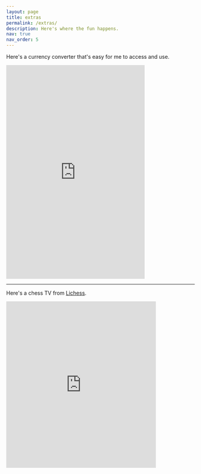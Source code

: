 ```yaml
---
layout: page
title: extras
permalink: /extras/
description: Here's where the fun happens.
nav: true
nav_order: 5
---
```


Here's a currency converter that's easy for me to access and use.

<div class="container">
    <div class="row justify-content center">
        <iframe
        title="fx"
        src="https://wise.com/gb/currency-converter/fx-widget/chart?sourceCurrency=GBP&targetCurrency=MYR"
        height=570
        width=370
        frameBorder="0"
        allowtransparency="true">
        </iframe>
    </div>
</div>

---

Here's a chess TV from [Lichess](https://lichess.org/).

<div class="container">
    <div class="row justify-content center">
        <iframe
        src="https://lichess.org/tv/frame?theme=brown&bg=dark"
        style="width: 400px; height: 444px;"
        allowtransparency="true"
        frameborder="0">
        </iframe>
    </div>
</div>

